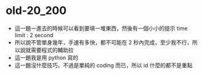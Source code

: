 # old-20_200

* 這一題一進去的時候可以看到要填一堆東西，然後有一個小小的提示 time limit : 2 second
* 所以說不管單身幾年，手速有多快，都不可能在 2 秒內完成，至少我不行，所以說就需要程式的輔助拉
* 這一題我是用 python 寫的
* 這一題沒什麼技巧，不過是單純的 coding 而已，所以 id 什麼的都不是重點


